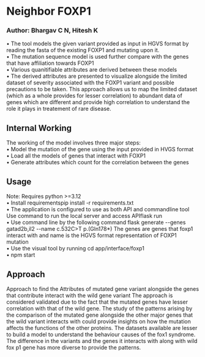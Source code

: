 # Neighbor FOXP1

### Author: Bhargav C N, Hitesh K
• The tool models the given variant provided as input in HGVS format by reading the fasta of the existing FOXP1 and mutating upon it.  
• The mutation sequence model is used further compare with the genes that have affiliation towards FOXP1  
• Various quanitifiable attributes are derived between these models  
• The derived attributes are presented to visualize alongside the limited dataset of severity associated with the FOXP1 variant and possible precautions to be taken. This approach
allows us to map the limited dataset (which as a whole provides for lesser correlation) to abundant data of genes which are different and provide high correlation to understand the role it plays in treatement of rare disease. 

## Internal Working
The working of the model involves three major steps:  
• Model the mutation of the gene using the input provided in HVGS format  
• Load all the models of genes that interact with FOXP1  
• Generate attributes which count for the correlation between the genes
## Usage 
Note: Requires python >=3.12  
• Install requirementspip install -r requirements.txt  
• The application is configured to use as both API and commandline tool Use command to run the local server and access APIflask run  
• Use command line by the following command flask generate --genes gatad2b,il2 --name c.532C>T p.(Gln178*) The genes are genes that foxp1 interact with and name is the HGVS format representation of FOXP1 mutation  
• Use the visual tool by running cd app/interface/foxp1  
• npm start
## Approach
Approach to find the Attributes of mutated gene variant alongside the genes that contribute
interact with the wild gene variant
The approach is considered validated due to the fact that the mutated genes have lesser
correlation with that of the wild gene. The study of the patterns arising by the comparison of
the mutated gene alongside the other major genes that the wild variant interacts with could
provide insights on how the mutation affects the functions of the other proteins.
The datasets available are lesser to build a model to understand the behaviour causes of the
fox1 syndrome. The difference in the variants and the genes it interacts with along with wild fox
p1 gene has more diverse to provide the patterns.

